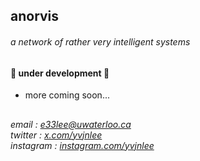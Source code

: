 ## anorvis
###### a network of rather very intelligent systems

#### 🚧 under development 🚧
- more coming soon...

## 
###### email : [e33lee@uwaterloo.ca](mailto:e33lee@uwaterloo.ca) <br> twitter : [x.com/yvjnlee](https://x.com/yvjnlee) <br> instagram : [instagram.com/yvjnlee](https://www.instagram.com/yvjnlee/)
